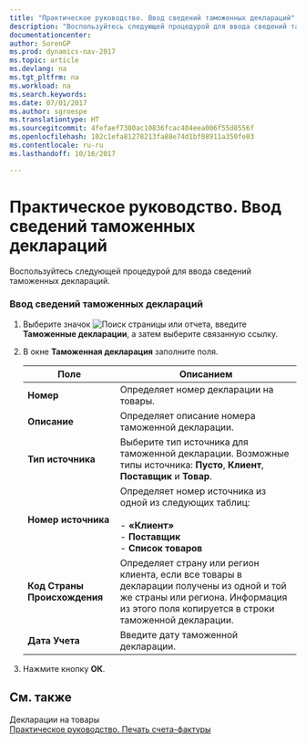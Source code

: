 ```yaml
---
title: "Практическое руководство. Ввод сведений таможенных деклараций"
description: "Воспользуйтесь следующей процедурой для ввода сведений таможенных деклараций."
documentationcenter: 
author: SorenGP
ms.prod: dynamics-nav-2017
ms.topic: article
ms.devlang: na
ms.tgt_pltfrm: na
ms.workload: na
ms.search.keywords: 
ms.date: 07/01/2017
ms.author: sgroespe
ms.translationtype: HT
ms.sourcegitcommit: 4fefaef7380ac10836fcac404eea006f55d8556f
ms.openlocfilehash: 102c1efa81278213fa88e74d1bf08911a350fe03
ms.contentlocale: ru-ru
ms.lasthandoff: 10/16/2017

---
```

# <a name="how-to-enter-custom-declarations-information"></a>Практическое руководство. Ввод сведений таможенных деклараций
Воспользуйтесь следующей процедурой для ввода сведений таможенных деклараций.  
  
### <a name="to-enter-custom-declarations-information"></a>Ввод сведений таможенных деклараций  
  
1.  Выберите значок ![Поиск страницы или отчета](media/ui-search/search_small.png "Значок поиска страницы или отчета"), введите **Таможенные декларации**, а затем выберите связанную ссылку.  
  
2.  В окне **Таможенная декларация** заполните поля.  
  
    |Поле|Описанием|  
    |---------------------------------|---------------------------------------|  
    |**Номер**|Определяет номер декларации на товары.|  
    |**Описание**|Определяет описание номера таможенной декларации.|  
    |**Тип источника**|Выберите тип источника для таможенной декларации. Возможные типы источника: **Пусто**, **Клиент**, **Поставщик** и **Товар**.|  
    |**Номер источника**|Определяет номер источника из одной из следующих таблиц:<br /><br /> -   **«Клиент»**<br />-   **Поставщик**<br />-   **Список товаров**|  
    |**Код Страны Происхождения**|Определяет страну или регион клиента, если все товары в декларации получены из одной и той же страны или региона. Информация из этого поля копируется в строки таможенной декларации.|  
    |**Дата Учета**|Введите дату таможенной декларации.|  
  
3.  Нажмите кнопку **ОК**.  
  
## <a name="see-also"></a>См. также  
 Декларации на товары   
 [Практическое руководство. Печать счета-фактуры](how-to-print-the-factura-invoice.md)

